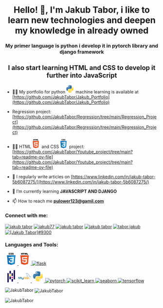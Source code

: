 
<h1 align="center">Hello! 👋, I'm Jakub Tabor, i like to learn new technologies and deepen my knowledge in already owned</h1>
<h3 align="center">My primer language is python i develop it in pytorch library and django framework</h3>
<h2 align="center">I also start learning HTML and CSS to develop it further into JavaScript</h2>

- 👨‍💻 My portfolio for python<img src="https://raw.githubusercontent.com/devicons/devicon/master/icons/python/python-original.svg" alt="python" width="30" height="30"/> machine learning is available at [https://github.com/JakubTabor/Jakub_Portfolio](https://github.com/JakubTabor/Jakub_Portfolio)

- Regression project: [https://github.com/JakubTabor/Regression/tree/main/Regression_Project](https://github.com/JakubTabor/Regression/tree/main/Regression_Project)

- 👨‍💻 HTML<img src="https://raw.githubusercontent.com/devicons/devicon/master/icons/html5/html5-original-wordmark.svg" alt="html5" width="30" height="30"/> and CSS<img src="https://raw.githubusercontent.com/devicons/devicon/master/icons/css3/css3-original-wordmark.svg" alt="css3" width="30" height="30"/> project: [https://github.com/JakubTabor/Youtube_project/tree/main?tab=readme-ov-file](https://github.com/JakubTabor/Youtube_project/tree/main?tab=readme-ov-file)

- 📝 I regularly write articles on [https://www.linkedin.com/in/jakub-tabor-5b6087275/](https://www.linkedin.com/in/jakub-tabor-5b6087275/)

- 🌱 I’m currently learning **JAVASCRIPT AND DJANGO**

- 📫 How to reach me **pulower123@gamil.com**

<h3 align="left">Connect with me:</h3>
<p align="left">
<a href="https://linkedin.com/in/jakub-tabor-5b6087275/" target="blank"><img align="center" src="https://raw.githubusercontent.com/rahuldkjain/github-profile-readme-generator/master/src/images/icons/Social/linked-in-alt.svg" alt="jakub tabor" height="30" width="40" /></a>
<a href="https://stackoverflow.com/users/Jakub77" target="blank"><img align="center" src="https://raw.githubusercontent.com/rahuldkjain/github-profile-readme-generator/master/src/images/icons/Social/stack-overflow.svg" alt="jakub77" height="30" width="40" /></a>
<a href="https://kaggle.com/jakub tabor" target="blank"><img align="center" src="https://raw.githubusercontent.com/rahuldkjain/github-profile-readme-generator/master/src/images/icons/Social/kaggle.svg" alt="jakub tabor" height="30" width="40" /></a>
<a href="https://fb.com/jakub tabor" target="blank"><img align="center" src="https://raw.githubusercontent.com/rahuldkjain/github-profile-readme-generator/master/src/images/icons/Social/facebook.svg" alt="jakub tabor" height="30" width="40" /></a>
<a href="https://instagram.com/tabor.jakub" target="blank"><img align="center" src="https://raw.githubusercontent.com/rahuldkjain/github-profile-readme-generator/master/src/images/icons/Social/instagram.svg" alt="tabor.jakub" height="30" width="40" /></a>
<a href="https://discord.gg/[Jakub Tabor]#9300" target="blank"><img align="center" src="https://raw.githubusercontent.com/rahuldkjain/github-profile-readme-generator/master/src/images/icons/Social/discord.svg" alt="[Jakub Tabor]#9300" height="30" width="40" /></a>
</p>

<h3 align="left">Languages and Tools:</h3>
<p align="left"> 
<a href="https://www.w3schools.com/css/" target="_blank" rel="noreferrer"> <img src="https://raw.githubusercontent.com/devicons/devicon/master/icons/css3/css3-original-wordmark.svg" alt="css3" width="40" height="40"/> </a>
<a href="https://www.w3.org/html/" target="_blank" rel="noreferrer"> <img src="https://raw.githubusercontent.com/devicons/devicon/master/icons/html5/html5-original-wordmark.svg" alt="html5" width="40" height="40"/> </a>
<a href="https://flask.palletsprojects.com/" target="_blank" rel="noreferrer"> <img src="https://www.vectorlogo.zone/logos/pocoo_flask/pocoo_flask-icon.svg" alt="flask" width="40" height="40"/> </a>
                                                                                                                                                                 <p align="left">   <a href="https://pandas.pydata.org/" target="_blank" rel="noreferrer"> <img src="https://raw.githubusercontent.com/devicons/devicon/2ae2a900d2f041da66e950e4d48052658d850630/icons/pandas/pandas-original.svg" alt="pandas" width="40" height="40"/> </a> <a href="https://www.mysql.com/" target="_blank" rel="noreferrer"> <img src="https://raw.githubusercontent.com/devicons/devicon/master/icons/mysql/mysql-original-wordmark.svg" alt="mysql" width="40" height="40"/>
                                                                                                                                                                   <a href="https://www.python.org" target="_blank" rel="noreferrer"> <img src="https://raw.githubusercontent.com/devicons/devicon/master/icons/python/python-original.svg" alt="python" width="40" height="40"/> </a> <a href="https://pytorch.org/" target="_blank" rel="noreferrer"> <img src="https://www.vectorlogo.zone/logos/pytorch/pytorch-icon.svg" alt="pytorch" width="40" height="40"/> </a> <a href="https://scikit-learn.org/" target="_blank" rel="noreferrer"> <img src="https://upload.wikimedia.org/wikipedia/commons/0/05/Scikit_learn_logo_small.svg" alt="scikit_learn" width="40" height="40"/> </a> <a href="https://seaborn.pydata.org/" target="_blank" rel="noreferrer"> <img src="https://seaborn.pydata.org/_images/logo-mark-lightbg.svg" alt="seaborn" width="40" height="40"/> </a> <a href="https://www.tensorflow.org" target="_blank" rel="noreferrer"> <img src="https://www.vectorlogo.zone/logos/tensorflow/tensorflow-icon.svg" alt="tensorflow" width="40" height="40"/> </a> </p>

<p><img align="left" src="https://github-readme-stats.vercel.app/api/top-langs?username=JakubTabor&show_icons=true&locale=en&layout=compact" alt="JakubTabor" /></p>

<p>&nbsp;<img align="center" src="https://github-readme-stats.vercel.app/api?username=JakubTabor&show_icons=true&locale=en" alt="JakubTabor" /></p>

<p><img align="center" src="https://github-readme-streak-stats.herokuapp.com/?user=JakubTabor&" alt="JakubTabor" /></p>
